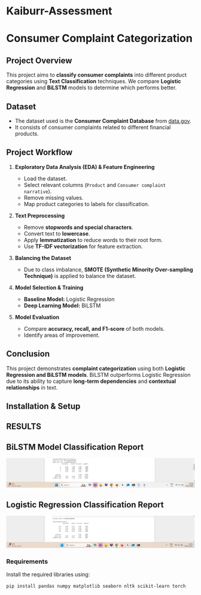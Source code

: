 # Kaiburr-Assessment
# **Consumer Complaint Categorization**  

## **Project Overview**  
This project aims to **classify consumer complaints** into different product categories using **Text Classification** techniques. We compare **Logistic Regression** and **BiLSTM** models to determine which performs better.  

## **Dataset**  
- The dataset used is the **Consumer Complaint Database** from [data.gov](https://catalog.data.gov/dataset/consumer-complaint-database).  
- It consists of consumer complaints related to different financial products.  

## **Project Workflow**  
1. **Exploratory Data Analysis (EDA) & Feature Engineering**  
   - Load the dataset.  
   - Select relevant columns (`Product` and `Consumer complaint narrative`).  
   - Remove missing values.  
   - Map product categories to labels for classification.  

2. **Text Preprocessing**  
   - Remove **stopwords and special characters**.  
   - Convert text to **lowercase**.  
   - Apply **lemmatization** to reduce words to their root form.  
   - Use **TF-IDF vectorization** for feature extraction.  

3. **Balancing the Dataset**  
   - Due to class imbalance, **SMOTE (Synthetic Minority Over-sampling Technique)** is applied to balance the dataset.  

4. **Model Selection & Training**  
   - **Baseline Model:** Logistic Regression  
   - **Deep Learning Model:** BiLSTM  

5. **Model Evaluation**  
   - Compare **accuracy, recall, and F1-score** of both models.  
   - Identify areas of improvement.

## **Conclusion**  
This project demonstrates **complaint categorization** using both **Logistic Regression and BiLSTM models**. BiLSTM outperforms Logistic Regression due to its ability to capture **long-term dependencies** and **contextual relationships** in text.

## **Installation & Setup**  


## RESULTS
## BiLSTM Model Classification Report 
![Classification Report--- Logistic Regression](https://github.com/Muhilan-H/Kaiburr-Assessment/blob/main/Screenshot%202025-02-28%20195810.png)
## Logistic Regression Classification Report
![Classification Report--- BiLSTM Model](https://github.com/Muhilan-H/Kaiburr-Assessment/blob/main/Screenshot%202025-02-28%20195356.png)

### **Requirements**  
Install the required libraries using:  
```bash  
pip install pandas numpy matplotlib seaborn nltk scikit-learn torch

